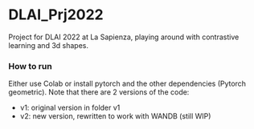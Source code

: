 # DLAI_Prj2022
Project for DLAI 2022 at La Sapienza, playing around with contrastive learning and 3d shapes. 

### How to run

Either use Colab or install pytorch and the other dependencies (Pytorch geometric). 
Note that there are 2 versions of the code:
- v1: original version in folder v1
- v2: new version, rewritten to work with WANDB (still WIP)
